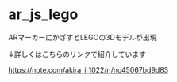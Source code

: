 # ar_js_lego
ARマーカーにかざすとLEGOの3Dモデルが出現

↓詳しくはこちらのリンクで紹介しています

https://note.com/akira_i_1022/n/nc45067bd9d83
